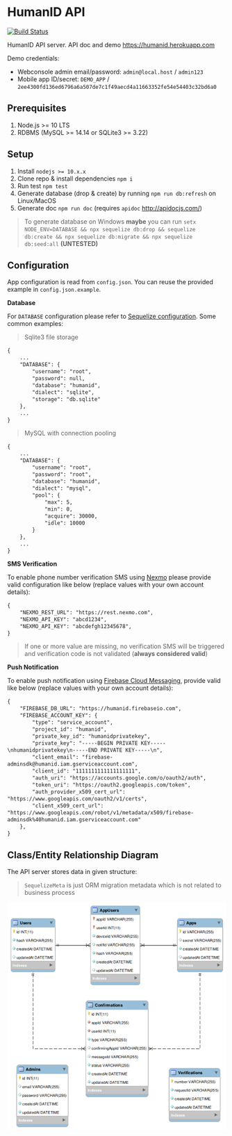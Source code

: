 # HumanID API

[![Build Status](https://travis-ci.org/bluenumberfoundation/humanid-api.png?branch=master)](https://travis-ci.org/bluenumberfoundation/humanid-api)

HumanID API server. API doc and demo https://humanid.herokuapp.com

Demo credentials:
* Webconsole admin email/password: `admin@local.host` / `admin123`
* Mobile app ID/secret: `DEMO_APP` / `2ee4300fd136ed6796a6a507de7c1f49aecd4a11663352fe54e54403c32bd6a0`

## Prerequisites

1. Node.js >= 10 LTS
2. RDBMS (MySQL >= 14.14 or SQLite3 >= 3.22)

## Setup

1. Install `nodejs >= 10.x.x`
2. Clone repo & install dependencies `npm i`
3. Run test `npm test`
4. Generate database (drop & create) by running `npm run db:refresh` on Linux/MacOS
5. Generate doc `npm run doc` (requires `apidoc` http://apidocjs.com/)
   
> To generate database on Windows **maybe** you can run `setx NODE_ENV=DATABASE && npx sequelize db:drop && sequelize db:create && npx sequelize db:migrate && npx sequelize db:seed:all` **(UNTESTED)**

## Configuration

App configuration is read from `config.json`. You can reuse the provided example in `config.json.example`. 

**Database**

For `DATABASE` configuration please refer to [Sequelize configuration](http://docs.sequelizejs.com/manual/getting-started). Some common examples:

> Sqlite3 file storage

```
{
    ...
    "DATABASE": {
        "username": "root",
        "password": null,
        "database": "humanid",
        "dialect": "sqlite",
        "storage": "db.sqlite"
    },
    ...
}
```

> MySQL with connection pooling

```
{
    ...
    "DATABASE": {
        "username": "root",
        "password": "root",
        "database": "humanid",
        "dialect": "mysql",
        "pool": {
            "max": 5,
            "min": 0,
            "acquire": 30000,
            "idle": 10000
        }    
    },
    ...
}
```

**SMS Verification**

To enable phone number verification SMS using [Nexmo](https://www.nexmo.com/products/sms) please provide valid configuration like below (replace values with your own account details):

```
{
    "NEXMO_REST_URL": "https://rest.nexmo.com",
    "NEXMO_API_KEY": "abcd1234",
    "NEXMO_API_KEY": "abcdefgh12345678",
}
```
> If one or more value are missing, no verification SMS will be triggered and verification code is not validated (**always considered valid**)

**Push Notification**

To enable push notification using [Firebase Cloud Messaging](https://firebase.google.com/docs/admin/setup?authuser=0#initialize_the_sdk), provide valid like below (replace values with your own account details):

```
{
    "FIREBASE_DB_URL": "https://humanid.firebaseio.com",
    "FIREBASE_ACCOUNT_KEY": {
        "type": "service_account",
        "project_id": "humanid",
        "private_key_id": "humanidprivatekey",
        "private_key": "-----BEGIN PRIVATE KEY-----\nhumanidprivatekey\n-----END PRIVATE KEY-----\n",
        "client_email": "firebase-adminsdk@humanid.iam.gserviceaccount.com",
        "client_id": "1111111111111111111",
        "auth_uri": "https://accounts.google.com/o/oauth2/auth",
        "token_uri": "https://oauth2.googleapis.com/token",
        "auth_provider_x509_cert_url": "https://www.googleapis.com/oauth2/v1/certs",
        "client_x509_cert_url": "https://www.googleapis.com/robot/v1/metadata/x509/firebase-adminsdk%40humanid.iam.gserviceaccount.com"
    },
}
```

## Class/Entity Relationship Diagram

The API server stores data in given structure:

> `SequelizeMeta` is just ORM migration metadata which is not related to business process

![Class/Entity Relationship Diagram](erd.png)
